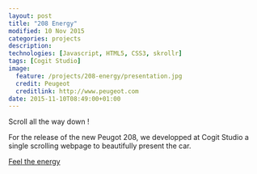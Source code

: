 ```yaml
---
layout: post
title: "208 Energy"
modified: 10 Nov 2015
categories: projects
description:
technologies: [Javascript, HTML5, CSS3, skrollr]
tags: [Cogit Studio]
image:
  feature: /projects/208-energy/presentation.jpg
  credit: Peugeot
  creditlink: http://www.peugeot.com
date: 2015-11-10T08:49:00+01:00
---
```


Scroll all the way down !

For the release of the new Peugot 208,  we developped at Cogit Studio a single
scrolling webpage to beautifully  present the car.


<a href="http://www.208energy.com"><span class="btn">Feel the energy</span></a>
